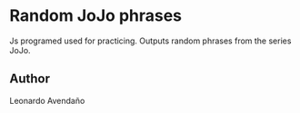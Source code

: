 # Random JoJo phrases

Js programed used for practicing. Outputs random phrases from the series JoJo. 

## Author
Leonardo Avendaño
